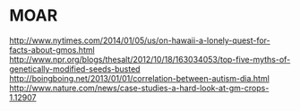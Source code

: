 # MOAR
http://www.nytimes.com/2014/01/05/us/on-hawaii-a-lonely-quest-for-facts-about-gmos.html
http://www.npr.org/blogs/thesalt/2012/10/18/163034053/top-five-myths-of-genetically-modified-seeds-busted
http://boingboing.net/2013/01/01/correlation-between-autism-dia.html
http://www.nature.com/news/case-studies-a-hard-look-at-gm-crops-1.12907

